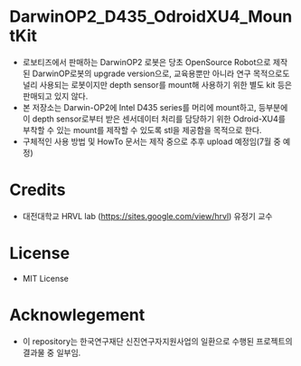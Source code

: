 # DarwinOP2_D435_OdroidXU4_MountKit
- 로보티즈에서 판매하는 DarwinOP2 로봇은 당초 OpenSource Robot으로 제작된 DarwinOP로봇의 upgrade version으로, 교육용뿐만 아니라 연구 목적으로도 널리 사용되는 로봇이지만 depth sensor를 mount해 사용하기 위한 별도 kit 등은 판매되고 있지 않다.
- 본 저장소는 Darwin-OP2에 Intel D435 series를 머리에 mount하고, 등부분에 이 depth sensor로부터 받은 센서데이터 처리를 담당하기 위한 Odroid-XU4를 부착할 수 있는 mount를 제작할 수 있도록 stl을 제공함을 목적으로 한다.
- 구체적인 사용 방법 및 HowTo 문서는 제작 중으로 추후 upload 예정임(7월 중 예정)

# Credits
- 대전대학교 HRVL lab (https://sites.google.com/view/hrvl) 유정기 교수

# License
- MIT License

# Acknowlegement
- 이 repository는 한국연구재단 신진연구자지원사업의 일환으로 수행된 프로젝트의 결과물 중 일부임.
